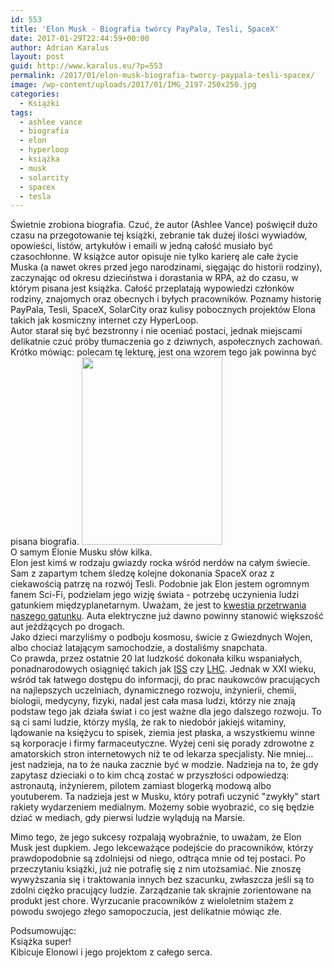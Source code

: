 ```yaml
---
id: 553
title: 'Elon Musk - Biografia twórcy PayPala, Tesli, SpaceX'
date: 2017-01-29T22:44:59+00:00
author: Adrian Karalus
layout: post
guid: http://www.karalus.eu/?p=553
permalink: /2017/01/elon-musk-biografia-tworcy-paypala-tesli-spacex/
image: /wp-content/uploads/2017/01/IMG_2197-250x250.jpg
categories:
  - Książki
tags:
  - ashlee vance
  - biografia
  - elon
  - hyperloop
  - książka
  - musk
  - solarcity
  - spacex
  - tesla
---
```

Świetnie zrobiona biografia. Czuć, że autor (Ashlee Vance) poświęcił dużo czasu na przegotowanie tej książki, zebranie tak dużej ilości wywiadów, opowieści, listów, artykułów i emaili w jedną całość musiało być czasochłonne. W książce autor opisuje nie tylko karierę ale całe życie Muska (a nawet okres przed jego narodzinami, sięgając do historii rodziny), zaczynając od okresu dzieciństwa i dorastania w RPA, aż do czasu, w którym pisana jest książka. Całość przeplatają wypowiedzi członków rodziny, znajomych oraz obecnych i byłych pracowników. Poznamy historię PayPala, Tesli, SpaceX, SolarCity oraz kulisy pobocznych projektów Elona takich jak kosmiczny internet czy HyperLoop.  
Autor starał się być bezstronny i nie oceniać postaci, jednak miejscami delikatnie czuć próby tłumaczenia go z dziwnych, aspołecznych zachowań. Krótko mówiąc: polecam tę lekturę, jest ona wzorem tego jak powinna być pisana biografia. [<img class="alignleft wp-image-554 size-medium" src="https://i0.wp.com/www.karalus.eu/wp-content/uploads/2017/01/IMG_2197.jpg?resize=225%2C300" width="225" height="300" srcset="https://i0.wp.com/www.karalus.eu/wp-content/uploads/2017/01/IMG_2197.jpg?resize=225%2C300 225w, https://i0.wp.com/www.karalus.eu/wp-content/uploads/2017/01/IMG_2197.jpg?resize=768%2C1024 768w, https://i0.wp.com/www.karalus.eu/wp-content/uploads/2017/01/IMG_2197.jpg?w=2000 2000w" sizes="(max-width: 225px) 100vw, 225px" data-recalc-dims="1" />](https://i0.wp.com/www.karalus.eu/wp-content/uploads/2017/01/IMG_2197.jpg)  
O samym Elonie Musku słów kilka.  
Elon jest kimś w rodzaju gwiazdy rocka wśród nerdów na całym świecie. Sam z zapartym tchem śledzę kolejne dokonania SpaceX oraz z ciekawością patrzę na rozwój Tesli. Podobnie jak Elon jestem ogromnym fanem Sci-Fi, podzielam jego wizję świata - potrzebę uczynienia ludzi gatunkiem międzyplanetarnym. Uważam, że jest to <a href="https://www.youtube.com/watch?v=2W0QkV-Noy0" target="_blank">kwestia przetrwania naszego gatunku</a>. Auta elektryczne już dawno powinny stanowić większość aut jeżdżących po drogach.  
Jako dzieci marzyliśmy o podboju kosmosu, świcie z Gwiezdnych Wojen, albo chociaż latającym samochodzie, a dostaliśmy snapchata.  
Co prawda, przez ostatnie 20 lat ludzkość dokonała kilku wspaniałych, ponadnarodowych osiągnięć takich jak <a href="https://pl.wikipedia.org/wiki/Mi%C4%99dzynarodowa_Stacja_Kosmiczna" target="_blank">ISS</a> czy <a href="https://pl.wikipedia.org/wiki/Wielki_Zderzacz_Hadron%C3%B3w" target="_blank">LHC</a>. Jednak w XXI wieku, wśród tak łatwego dostępu do informacji, do prac naukowców pracujących na najlepszych uczelniach, dynamicznego rozwoju, inżynierii, chemii, biologii, medycyny, fizyki, nadal jest cała masa ludzi, którzy nie znają podstaw tego jak&nbsp;działa świat i co jest ważne dla jego dalszego rozwoju. To są ci sami ludzie, którzy myślą, że rak to niedobór jakiejś witaminy, lądowanie na księżycu to spisek, ziemia jest płaska, a wszystkiemu winne są korporacje i firmy farmaceutyczne. Wyżej ceni się porady zdrowotne z amatorskich stron internetowych niż te od lekarza specjalisty. Nie mniej&#8230; jest nadzieja, na to że nauka zacznie być w modzie. Nadzieja na to, że gdy zapytasz dzieciaki o to kim chcą zostać w przyszłości odpowiedzą: astronautą, inżynierem, pilotem zamiast blogerką modową albo youtuberem. Ta nadzieja jest w Musku, który potrafi uczynić "zwykły" start rakiety wydarzeniem medialnym. Możemy sobie wyobrazić, co się będzie dziać w mediach, gdy pierwsi ludzie wylądują&nbsp;na Marsie.

Mimo tego, że jego sukcesy rozpalają wyobraźnie, to uważam, że Elon Musk jest dupkiem. Jego lekceważące podejście do pracowników, którzy prawdopodobnie są zdolniejsi od niego, odtrąca mnie od tej postaci. Po przeczytaniu książki, już nie potrafię się z nim utożsamiać. Nie znoszę wywyższania się i traktowania innych bez szacunku, zwłaszcza jeśli są to zdolni ciężko pracujący ludzie. Zarządzanie tak skrajnie zorientowane na produkt jest chore. Wyrzucanie pracowników z wieloletnim stażem z powodu&nbsp;swojego złego samopoczucia, jest delikatnie mówiąc złe.

Podsumowując:  
Książka super!  
Kibicuje Elonowi i jego projektom z całego serca.